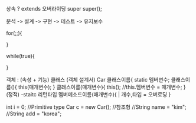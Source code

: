 상속 ?
extends
오버라이딩
super
super();


분석 -> 설계 -> 구현 -> 테스트 -> 유지보수

for(;;){

}

while(true){

}


객체 : (속성 + 기능)
클래스 (객체 설계서)
Car
클래스이름{
	static 멤버변수;
	클래스이름(){
		this(매개변수);	
}
	클래스이름(매개변수){
		  this();
		//this.멤버변수 = 매개변수;
	}
   (정적) -staitc 리턴타입	멤버메소드이름(매개변수){
			            |
			       개수,타입 = 오버로딩 
             }                               
			       		


int i = 0;  //Primitive type
Car c = new Car();  //참조형
//String name = "kim";
//String add = "korea";  
